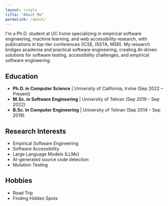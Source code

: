 ```yaml
---
layout: single
title: "About Me"
permalink: /about/
---
```


I'm a Ph.D. student at UC Irvine specializing in empirical software engineering, machine learning, and web accessibility research, with publications in top-tier conferences (ICSE, ISSTA, MSR). My research bridges academia and practical software engineering, creating AI-driven solutions for software testing, accessibility challenges, and empirical software engineering.

## Education

- **Ph.D. in Computer Science** | University of California, Irvine (Sep 2022 – Present)
- **M.Sc. in Software Engineering** | University of Tehran (Sep 2019 – Sep 2022)
- **B.Sc. in Computer Engineering** | University of Tehran (Sep 2014 – Sep 2019)

## Research Interests

- Empirical Software Engineering
- Software Accessibility
- Large Language Models (LLMs)
- AI-generated source code detection
- Mutation Testing

## Hobbies

- Road Trip
- Finding Hidden Spots